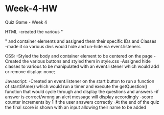 # Week-4-HW
Quiz Game - Week 4

HTML
-created the various "<div>" and container elements and assigned them their specific IDs and Classes
-made it so various divs would hide and un-hide via event.listeners 


CSS:
-Styled the body and container element to be centered on the page
-Created the various buttons and styled them in style.css
-Assigned hide classes to various <divs> to be manipulated with an event.listener which would add or remove display: none;



Javascript:
-Created an event.listener on the start button to run a function of startGAme() which would run a timer and execute the getQuestion() function that would cycle through and display the questions and answers
-if answer is correct/wrong an alert message will display accordingly
-score counter increments by 1 if the user answers correctly
-At the end of the quiz the final score is shown with an input allowing their name to be added






